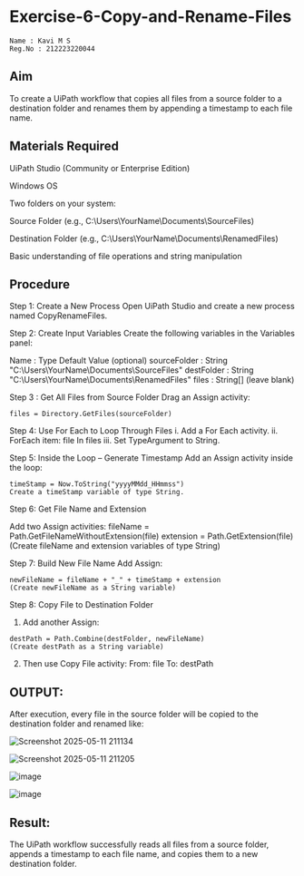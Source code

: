 # Exercise-6-Copy-and-Rename-Files
~~~
Name : Kavi M S
Reg.No : 212223220044
~~~
## Aim
To create a UiPath workflow that copies all files from a source folder to a destination folder and renames them by appending a timestamp to each file name.

## Materials Required
UiPath Studio (Community or Enterprise Edition)

Windows OS

Two folders on your system:

Source Folder (e.g., C:\Users\YourName\Documents\SourceFiles)

Destination Folder (e.g., C:\Users\YourName\Documents\RenamedFiles)

Basic understanding of file operations and string manipulation

## Procedure
Step 1: Create a New Process
Open UiPath Studio and create a new process named CopyRenameFiles.

Step 2: Create Input Variables
Create the following variables in the Variables panel:

Name : Type	Default Value (optional)
sourceFolder : String	"C:\Users\YourName\Documents\SourceFiles"
destFolder : String	"C:\Users\YourName\Documents\RenamedFiles"
files : String[]	(leave blank)

Step 3 : Get All Files from Source Folder
Drag an Assign activity:
~~~
files = Directory.GetFiles(sourceFolder)
~~~

Step 4: Use For Each to Loop Through Files
 i. Add a For Each activity.
 ii. ForEach item: file In files
 iii. Set TypeArgument to String.

Step 5: Inside the Loop – Generate Timestamp
Add an Assign activity inside the loop:
~~~
timeStamp = Now.ToString("yyyyMMdd_HHmmss")
Create a timeStamp variable of type String.
~~~

Step 6: Get File Name and Extension

Add two Assign activities:
fileName = Path.GetFileNameWithoutExtension(file)
extension = Path.GetExtension(file)
(Create fileName and extension variables of type String)

Step 7: Build New File Name
Add Assign:
~~~
newFileName = fileName + "_" + timeStamp + extension
(Create newFileName as a String variable)
~~~
Step 8: Copy File to Destination Folder
1. Add another Assign:
~~~
destPath = Path.Combine(destFolder, newFileName)
(Create destPath as a String variable)
~~~
2. Then use Copy File activity:
From: file
To: destPath

## OUTPUT:
After execution, every file in the source folder will be copied to the destination folder and renamed like:

![Screenshot 2025-05-11 211134](https://github.com/user-attachments/assets/14acd684-8ff9-4f71-a94d-d21c4cc753e7)

![Screenshot 2025-05-11 211205](https://github.com/user-attachments/assets/dc6e8de1-c169-4514-918f-5ebbd392a119)

![image](https://github.com/user-attachments/assets/e47b084f-ca82-4257-b382-1aac5eb5f11f)

![image](https://github.com/user-attachments/assets/9ac35cba-e81f-44c6-bdf9-41c0268eee70)

## Result:
The UiPath workflow successfully reads all files from a source folder, appends a timestamp to each file name, and copies them to a new destination folder.
